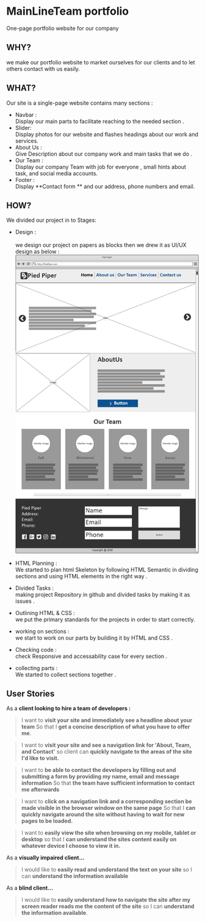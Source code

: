 # MainLineTeam portfolio
One-page portfolio website for our company 


## WHY?
 we make our portfolio website to market ourselves for our clients and to let others contact with us easily.

## WHAT?
 Our site is a single-page website contains many sections :
* Navbar : 
 <br> Display our main parts to facilitate reaching to the needed section .
* Slider:
 <br> Display photos for our website and flashes headings about our work and services.
 * About Us :
 <br> Give Description about our company work and main tasks that we do .
 * Our Team : 
 <br> Display our company Team with job for everyone , small hints about task, and social media accounts.
 * Footer :
 <br> Display **Contact form ** and our address, phone numbers and email. 

## HOW?
We divided our project in to Stages:
<br> 
* Design :  
<br> we design our project on papers as blocks then we drew it as UI/UX design as below :
![Screenshot](images/mainlinelayout.png)

* HTML Planning : 
<br> We started to plan html Skeleton by following HTML Semantic in dividing sections and using HTML elements in the right way . 

* Divided Tasks :
<br>  making project Repository in github and divided tasks by making it as issues .

* Outlining HTML & CSS : 
<br> we put the primary standards for the projects in order to start correctly. 

* working on sections : 
<br> we start to work on our parts by building it by HTML and CSS . 

* Checking code : 
<br> check Responsive and accessability case for every section .

* collecting parts : 
<br> We started to collect sections together .



## User Stories
As a **client looking to hire a team of developers :**
> I want to **visit your site and immediately see a headline about your team**
 So that I **get a concise description of what you have to offer me**.

> I want to **visit your site and see a navigation link for 'About, Team, and Contact'**
so client can **quickly navigate to the areas of the site I'd like to visit.**

> I want to **be able to contact the developers by filling out and submitting a form by providing my name, email and message information**
So that **the team have sufficient information to contact me afterwards**

> I want to **click on a navigation link and a corresponding section be made visible in the browser window on the same page**
So that I **can quickly navigate around the site without having to wait for new pages to be loaded.**

> I want to **easily view the site when browsing on my mobile, tablet or desktop**
 so that I **can understand the sites content easily on whatever device I choose to view it in.**

 As a **visually impaired client...**

> I would like to **easily read and understand the text on your site**
so I can **understand the information available**

As a **blind client...**

> I would like to **easily understand how to navigate the site after my screen reader reads me the content of the site**
so I can **understand the information available**.






